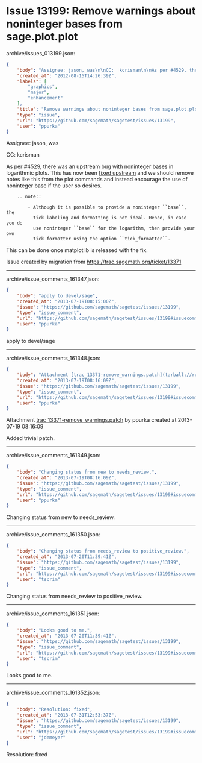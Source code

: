 # Issue 13199: Remove warnings about noninteger bases from sage.plot.plot

archive/issues_013199.json:
```json
{
    "body": "Assignee: jason, was\n\nCC:  kcrisman\n\nAs per #4529, there was an upstream bug with noninteger bases in logarithmic plots.\nThis has now been\n[fixed upstream](https://github.com/matplotlib/matplotlib/issues/909#issuecomment-7756212) and we should remove notes like this from the plot commands\nand instead encourage the use of noninteger base if the user so desires.\n\n```\n    .. note::\n\n        - Although it is possible to provide a noninteger ``base``, the\n          tick labeling and formatting is not ideal. Hence, in case you do\n          use noninteger ``base`` for the logarithm, then provide your own\n          tick formatter using the option ``tick_formatter``.\n```\n\nThis can be done once matplotlib is released with the fix.\n\nIssue created by migration from https://trac.sagemath.org/ticket/13371\n\n",
    "created_at": "2012-08-15T14:26:39Z",
    "labels": [
        "graphics",
        "major",
        "enhancement"
    ],
    "title": "Remove warnings about noninteger bases from sage.plot.plot",
    "type": "issue",
    "url": "https://github.com/sagemath/sagetest/issues/13199",
    "user": "ppurka"
}
```
Assignee: jason, was

CC:  kcrisman

As per #4529, there was an upstream bug with noninteger bases in logarithmic plots.
This has now been
[fixed upstream](https://github.com/matplotlib/matplotlib/issues/909#issuecomment-7756212) and we should remove notes like this from the plot commands
and instead encourage the use of noninteger base if the user so desires.

```
    .. note::

        - Although it is possible to provide a noninteger ``base``, the
          tick labeling and formatting is not ideal. Hence, in case you do
          use noninteger ``base`` for the logarithm, then provide your own
          tick formatter using the option ``tick_formatter``.
```

This can be done once matplotlib is released with the fix.

Issue created by migration from https://trac.sagemath.org/ticket/13371





---

archive/issue_comments_161347.json:
```json
{
    "body": "apply to devel/sage",
    "created_at": "2013-07-19T08:15:00Z",
    "issue": "https://github.com/sagemath/sagetest/issues/13199",
    "type": "issue_comment",
    "url": "https://github.com/sagemath/sagetest/issues/13199#issuecomment-161347",
    "user": "ppurka"
}
```

apply to devel/sage



---

archive/issue_comments_161348.json:
```json
{
    "body": "Attachment [trac_13371-remove_warnings.patch](tarball://root/attachments/some-uuid/ticket13371/trac_13371-remove_warnings.patch) by ppurka created at 2013-07-19 08:16:09\n\nAdded trivial patch.",
    "created_at": "2013-07-19T08:16:09Z",
    "issue": "https://github.com/sagemath/sagetest/issues/13199",
    "type": "issue_comment",
    "url": "https://github.com/sagemath/sagetest/issues/13199#issuecomment-161348",
    "user": "ppurka"
}
```

Attachment [trac_13371-remove_warnings.patch](tarball://root/attachments/some-uuid/ticket13371/trac_13371-remove_warnings.patch) by ppurka created at 2013-07-19 08:16:09

Added trivial patch.



---

archive/issue_comments_161349.json:
```json
{
    "body": "Changing status from new to needs_review.",
    "created_at": "2013-07-19T08:16:09Z",
    "issue": "https://github.com/sagemath/sagetest/issues/13199",
    "type": "issue_comment",
    "url": "https://github.com/sagemath/sagetest/issues/13199#issuecomment-161349",
    "user": "ppurka"
}
```

Changing status from new to needs_review.



---

archive/issue_comments_161350.json:
```json
{
    "body": "Changing status from needs_review to positive_review.",
    "created_at": "2013-07-20T11:39:41Z",
    "issue": "https://github.com/sagemath/sagetest/issues/13199",
    "type": "issue_comment",
    "url": "https://github.com/sagemath/sagetest/issues/13199#issuecomment-161350",
    "user": "tscrim"
}
```

Changing status from needs_review to positive_review.



---

archive/issue_comments_161351.json:
```json
{
    "body": "Looks good to me.",
    "created_at": "2013-07-20T11:39:41Z",
    "issue": "https://github.com/sagemath/sagetest/issues/13199",
    "type": "issue_comment",
    "url": "https://github.com/sagemath/sagetest/issues/13199#issuecomment-161351",
    "user": "tscrim"
}
```

Looks good to me.



---

archive/issue_comments_161352.json:
```json
{
    "body": "Resolution: fixed",
    "created_at": "2013-07-31T12:53:37Z",
    "issue": "https://github.com/sagemath/sagetest/issues/13199",
    "type": "issue_comment",
    "url": "https://github.com/sagemath/sagetest/issues/13199#issuecomment-161352",
    "user": "jdemeyer"
}
```

Resolution: fixed
